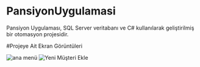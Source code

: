 # PansiyonUygulamasi
Pansiyon Uygulaması, SQL Server veritabanı ve C# kullanılarak geliştirilmiş bir otomasyon projesidir.

#Projeye Ait Ekran Görüntüleri

![ana menü](https://user-images.githubusercontent.com/77548014/119060204-67c67300-b9da-11eb-96fe-855f82938f7c.png)
![Yeni Müşteri Ekle](https://user-images.githubusercontent.com/77548014/119060465-e3c0bb00-b9da-11eb-86a4-ff3735ebb33b.png)
